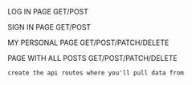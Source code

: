 LOG IN PAGE
    GET/POST


SIGN IN PAGE
    GET/POST


MY PERSONAL PAGE
    GET/POST/PATCH/DELETE


PAGE WITH ALL POSTS
    GET/POST/PATCH/DELETE





    create the api routes where you'll pull data from